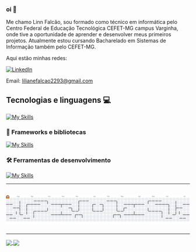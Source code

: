 ### oi 👋

Me chamo Linn Falcão, sou formado como técnico em informática pelo Centro Federal de Educação Tecnológica CEFET-MG campus Varginha, onde tive a oportunidade de aprender e desenvolver meus primeiros projetos. Atualmente estou cursando Bacharelado em Sistemas de Informação também pelo CEFET-MG.

Aqui estão minhas redes:

<a href="https://www.linkedin.com/in/liliane-de-oliveira-falcão-a94ba0242/" target="_blank">![LinkedIn](https://img.shields.io/badge/linkedin-%230077B5.svg?style=for-the-badge&logo=linkedin&logoColor=white)</a>

Email: lilianefalcao2293@gmail.com


## Tecnologias e linguagens 💻

[![My Skills](https://skillicons.dev/icons?i=html,css,js,php,python,typescript,c)](https://skillicons.dev)

### 🚀 Frameworks e bibliotecas
[![My Skills](https://skillicons.dev/icons?i=react,nodejs,mysql,postgres,laravel)](https://skillicons.dev)

### 🛠️ Ferramentas de desenvolvimento
[![My Skills](https://skillicons.dev/icons?i=git,github,figma,vscode,postman,vercel)](https://skillicons.dev)

---
<br>

<picture>
  <source media="(prefers-color-scheme: dark)" srcset="https://raw.githubusercontent.com/eduardavieira-dev/eduardavieira-dev/output/pacman-contribution-graph-dark.svg">
  <source media="(prefers-color-scheme: light)" srcset="https://raw.githubusercontent.com/eduardavieira-dev/eduardavieira-dev/output/pacman-contribution-graph.svg">
  <img alt="pacman contribution graph" src="https://raw.githubusercontent.com/eduardavieira-dev/eduardavieira-dev/output/pacman-contribution-graph.svg">
</picture>

###
---

<a href="https://github-readme-stats.vercel.app/api?username=LilianeFalcao&show_icons=true&theme=transparent">
  <img height=180 align="center" src="https://github-readme-stats.vercel.app/api?username=LilianeFalcao" />
</a>
<a href="https://github.com/LilianeFalcao/convoychat">
  <img height=180 align="center" src="https://github-readme-stats.vercel.app/api/top-langs?username=GSMartins999&layout=compact&langs_count=8&card_width=320" />
</a>
